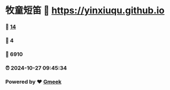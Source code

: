 # 牧童短笛 :link: https://yinxiuqu.github.io 
### :page_facing_up: [14](https://yinxiuqu.github.io/tag.html) 
### :speech_balloon: 4 
### :hibiscus: 6910 
### :alarm_clock: 2024-10-27 09:45:34 
### Powered by :heart: [Gmeek](https://github.com/Meekdai/Gmeek)

